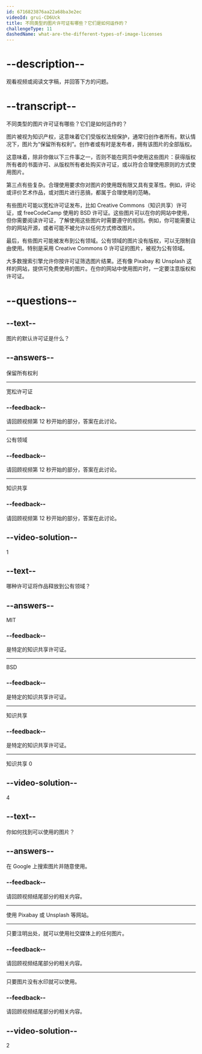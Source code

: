 ```yaml
---
id: 6716823876aa22a68ba3e2ec
videoId: grui-CD6Uck
title: 不同类型的图片许可证有哪些？它们是如何运作的？
challengeType: 11
dashedName: what-are-the-different-types-of-image-licenses
---
```


# --description--

观看视频或阅读文字稿，并回答下方的问题。

# --transcript--

不同类型的图片许可证有哪些？它们是如何运作的？

图片被视为知识产权，这意味着它们受版权法规保护，通常归创作者所有。默认情况下，图片为“保留所有权利”。创作者或有时是发布者，拥有该图片的全部版权。

这意味着，除非你做以下三件事之一，否则不能在网页中使用这些图片：获得版权所有者的书面许可、从版权所有者处购买许可证，或以符合合理使用原则的方式使用图片。

第三点有些复杂。合理使用要求你对图片的使用既有限又具有变革性。例如，评论或评价艺术作品，或对图片进行恶搞，都属于合理使用的范畴。

有些图片可能以宽松许可证发布，比如 Creative Commons（知识共享）许可证，或 freeCodeCamp 使用的 BSD 许可证。这些图片可以在你的网站中使用，但你需要阅读许可证，了解使用这些图片时需要遵守的规则。例如，你可能需要让你的网站开源，或者可能不被允许以任何方式修改图片。

最后，有些图片可能被发布到公有领域。公有领域的图片没有版权，可以无限制自由使用。特别是采用 Creative Commons 0 许可证的图片，被视为公有领域。

大多数搜索引擎允许你按许可证筛选图片结果。还有像 Pixabay 和 Unsplash 这样的网站，提供可免费使用的图片。在你的网站中使用图片时，一定要注意版权和许可证。

# --questions--

## --text--

图片的默认许可证是什么？

## --answers--

保留所有权利

---

宽松许可证

### --feedback--

请回顾视频第 12 秒开始的部分，答案在此讨论。

---

公有领域

### --feedback--

请回顾视频第 12 秒开始的部分，答案在此讨论。

---

知识共享

### --feedback--

请回顾视频第 12 秒开始的部分，答案在此讨论。

## --video-solution--

1

## --text--

哪种许可证将作品释放到公有领域？

## --answers--

MIT

### --feedback--

是特定的知识共享许可证。

---

BSD

### --feedback--

是特定的知识共享许可证。

---

知识共享

### --feedback--

是特定的知识共享许可证。

---

知识共享 0

## --video-solution--

4

## --text--

你如何找到可以使用的图片？

## --answers--

在 Google 上搜索图片并随意使用。

### --feedback--

请回顾视频结尾部分的相关内容。

---

使用 Pixabay 或 Unsplash 等网站。

---

只要注明出处，就可以使用社交媒体上的任何图片。

### --feedback--

请回顾视频结尾部分的相关内容。

---

只要图片没有水印就可以使用。

### --feedback--

请回顾视频结尾部分的相关内容。

## --video-solution--

2

